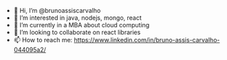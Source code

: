 - 👋 Hi, I’m @brunoassiscarvalho
- 👀 I’m interested in java, nodejs, mongo, react
- 🌱 I’m currently in a MBA about cloud computing
- 💞️ I’m looking to collaborate on react libraries
- 📫 How to reach me: https://www.linkedin.com/in/bruno-assis-carvalho-044095a2/ 

<!---
brunoassiscarvalho/brunoassiscarvalho is a ✨ special ✨ repository because its `README.md` (this file) appears on your GitHub profile.
You can click the Preview link to take a look at your changes.
--->
